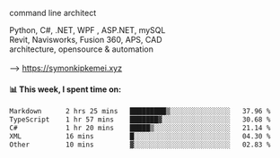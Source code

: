 command line architect

Python, C#, .NET, WPF , ASP.NET, mySQL <br>
Revit, Navisworks, Fusion 360, APS, CAD <br>
architecture, opensource & automation<br>
<br>
--> https://symonkipkemei.xyz

#### 📊 This week, I spent time on:
<!--START_SECTION:waka-->

```txt
Markdown      2 hrs 25 mins   █████████▒░░░░░░░░░░░░░░░   37.96 %
TypeScript    1 hr 57 mins    ███████▓░░░░░░░░░░░░░░░░░   30.68 %
C#            1 hr 20 mins    █████▒░░░░░░░░░░░░░░░░░░░   21.14 %
XML           16 mins         █░░░░░░░░░░░░░░░░░░░░░░░░   04.30 %
Other         10 mins         ▓░░░░░░░░░░░░░░░░░░░░░░░░   02.83 %
```

<!--END_SECTION:waka-->
